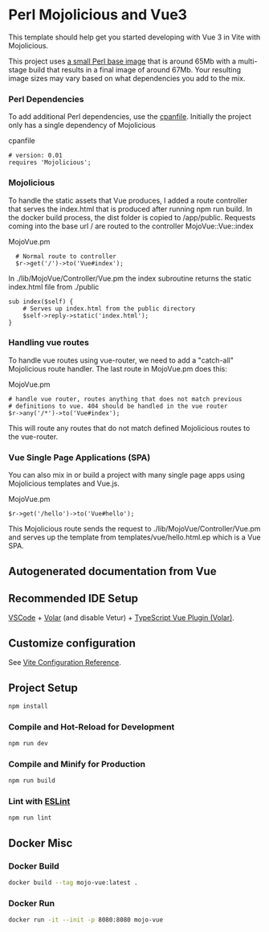 # Perl Mojolicious and Vue3

This template should help get you started developing with Vue 3 in Vite with Mojolicious.

This project uses [a small Perl base image](https://github.com/rshingleton/alpine-perl-docker) that is around 65Mb with a multi-stage build that results in a final image
of around 67Mb. Your resulting image sizes may vary based on what dependencies you add to the mix.

### Perl Dependencies
To add additional Perl dependencies, use the 
[cpanfile](https://metacpan.org/dist/Module-CPANfile/view/lib/cpanfile.pod). Initially the project only has a single
dependency of Mojolicious

cpanfile
```
# version: 0.01
requires 'Mojolicious';
```

### Mojolicious
To handle the static assets that Vue produces, I added a route controller that serves the index.html
that is produced after running npm run build. In the docker build process, the dist folder is copied 
to /app/public. Requests coming into the base url / are routed to the controller MojoVue::Vue::index

MojoVue.pm
```perl5
  # Normal route to controller
  $r->get('/')->to('Vue#index');
```

In ./lib/MojoVue/Controller/Vue.pm the index subroutine returns the static index.html file from ./public
```perl5
sub index($self) {
    # Serves up index.html from the public directory
    $self->reply->static('index.html');
}
```

### Handling vue routes
To handle vue routes using vue-router, we need to add a "catch-all" Mojolicious route handler. The last route in MojoVue.pm does this:

MojoVue.pm
```perl5
# handle vue router, routes anything that does not match previous
# definitions to vue. 404 should be handled in the vue router
$r->any('/*')->to('Vue#index');
```

This will route any routes that do not match defined Mojolicious routes to the vue-router.

### Vue Single Page Applications (SPA)
You can also mix in or build a project with many single page apps using Mojolicious templates and Vue.js.

MojoVue.pm 
```perl5
$r->get('/hello')->to('Vue#hello');
```
This Mojolicious route sends the request to ./lib/MojoVue/Controller/Vue.pm and serves up the template 
from templates/vue/hello.html.ep which is a Vue SPA.

## Autogenerated documentation from Vue
## Recommended IDE Setup

[VSCode](https://code.visualstudio.com/) + [Volar](https://marketplace.visualstudio.com/items?itemName=Vue.volar) (and disable Vetur) + [TypeScript Vue Plugin (Volar)](https://marketplace.visualstudio.com/items?itemName=Vue.vscode-typescript-vue-plugin).

## Customize configuration

See [Vite Configuration Reference](https://vitejs.dev/config/).

## Project Setup

```sh
npm install
```

### Compile and Hot-Reload for Development

```sh
npm run dev
```

### Compile and Minify for Production

```sh
npm run build
```

### Lint with [ESLint](https://eslint.org/)

```sh
npm run lint
```

## Docker Misc
### Docker Build
```sh
docker build --tag mojo-vue:latest .
```

### Docker Run
```sh
docker run -it --init -p 8080:8080 mojo-vue
```